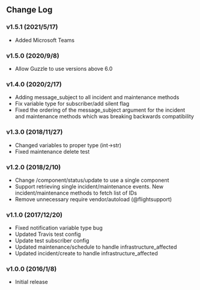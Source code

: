 ## Change Log

### v1.5.1 (2021/5/17)
- Added Microsoft Teams

### v1.5.0 (2020/9/8)
- Allow Guzzle to use versions above 6.0

### v1.4.0 (2020/2/17)
- Adding message_subject to all incident and maintenance methods
- Fix variable type for subscriber/add silent flag
- Fixed the ordering of the message_subject argument for the incident and maintenance methods which was breaking backwards compatibility

### v1.3.0 (2018/11/27)
- Changed variables to proper type (int->str)
- Fixed maintenance delete test

### v1.2.0 (2018/2/10)
- Change /component/status/update to use a single component
- Support retrieving single incident/maintenance events. New incident/maintenance methods to fetch list of IDs
- Remove unnecessary require vendor/autoload (@flightsupport)

### v1.1.0 (2017/12/20)
- Fixed notification variable type bug
- Updated Travis test config
- Update test subscriber config
- Updated maintenance/schedule to handle infrastructure_affected
- Updated incident/create to handle infrastructure_affected

### v1.0.0 (2016/1/8)
- Initial release